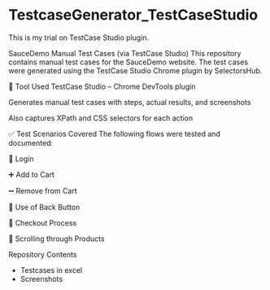 # TestcaseGenerator_TestCaseStudio
This is my trial on TestCase Studio plugin.

SauceDemo Manual Test Cases (via TestCase Studio)
This repository contains manual test cases for the SauceDemo website. The test cases were generated using the TestCase Studio Chrome plugin by SelectorsHub.

🔧 Tool Used
TestCase Studio – Chrome DevTools plugin

Generates manual test cases with steps, actual results, and screenshots

Also captures XPath and CSS selectors for each action

✅ Test Scenarios Covered
The following flows were tested and documented:

🔐 Login

➕ Add to Cart

➖ Remove from Cart

🔁 Use of Back Button

🧾 Checkout Process

🔽 Scrolling through Products

Repository Contents
- Testcases in excel
- Screenshots
